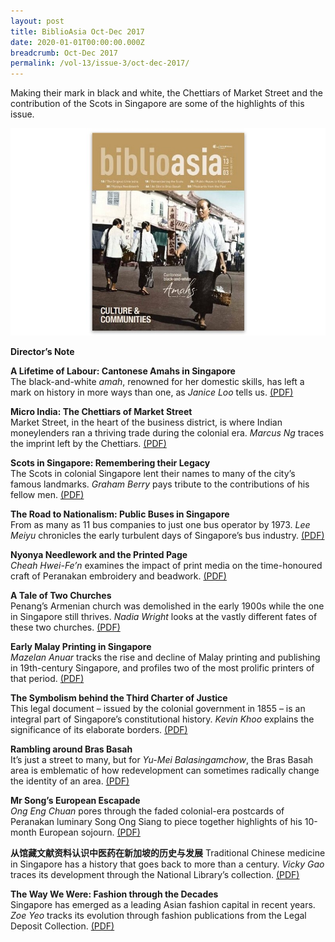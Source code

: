 ```yaml
---
layout: post
title: BiblioAsia Oct-Dec 2017
date: 2020-01-01T00:00:00.000Z
breadcrumb: Oct-Dec 2017
permalink: /vol-13/issue-3/oct-dec-2017/
---
```

Making their mark in black and white, the Chettiars of Market Street and the contribution of the Scots in Singapore are some of the highlights of this issue.

<img src="/images/Vol-13-issue-3/vol13_iss3.JPG">  

**Director’s Note**

**A Lifetime of Labour: Cantonese Amahs in Singapore** <br>
The black-and-white *amah*, renowned for her domestic skills, has left a mark on history in more ways than one, as *Janice Loo* tells us. [(PDF)](/files/pdf/vol-13/v13-issue3_Amahs.pdf)

**Micro India: The Chettiars of Market Street** <br>
Market Street, in the heart of the business district, is where Indian moneylenders ran a thriving trade during the colonial era. *Marcus Ng* traces the imprint left by the Chettiars. [(PDF)](/files/pdf/vol-13/v13-issue3_Chettiars.pdf)

**Scots in Singapore: Remembering their Legacy** <br>
The Scots in colonial Singapore lent their names to many of the city’s famous landmarks. *Graham Berry* pays tribute to the contributions of his fellow men. [(PDF)](/files/pdf/vol-13/v13-issue3_Scots.pdf)

**The Road to Nationalism: Public Buses in Singapore** <br>
From as many as 11 bus companies to just one bus operator by 1973. *Lee Meiyu* chronicles the early turbulent days of Singapore’s bus industry. [(PDF)](/files/pdf/vol-13/v13-issue3_PublicBuses.pdf)

**Nyonya Needlework and the Printed Page** <br>
*Cheah Hwei-Fe’n* examines the impact of print media on the time-honoured craft of Peranakan embroidery and beadwork. [(PDF)](/files/pdf/vol-13/v13-issue3_Needlework.pdf)

**A Tale of Two Churches** <br>
Penang’s Armenian church was demolished in the early 1900s while the one in Singapore still thrives. *Nadia Wright* looks at the vastly different fates of these two churches. [(PDF)](/files/pdf/vol-13/v13-issue3_TwoChurches.pdf)

**Early Malay Printing in Singapore** <br>
*Mazelan Anuar* tracks the rise and decline of Malay printing and publishing in 19th-century Singapore, and profiles two of the most prolific printers of that period. [(PDF)](/files/pdf/vol-13/v13-issue3_Printing.pdf)

**The Symbolism behind the Third Charter of Justice** <br>
This legal document – issued by the colonial government in 1855 – is an integral part of Singapore’s constitutional history. *Kevin Khoo* explains the significance of its elaborate borders. [(PDF)](/files/pdf/vol-13/v13-issue3_Justice.pdf)

**Rambling around Bras Basah** <br>
It’s just a street to many, but for *Yu-Mei Balasingamchow*, the Bras Basah area is emblematic of how redevelopment can sometimes radically change the identity of an area. [(PDF)](/files/pdf/vol-13/v13-issue3_BrasBasah.pdf) 

**Mr Song’s European Escapade** <br>
*Ong Eng Chuan* pores through the faded colonial-era postcards of Peranakan luminary Song Ong Siang to piece together highlights of his 10-month European sojourn. [(PDF)](/files/pdf/vol-13/v13-issue3_MrSong.pdf)

**从馆藏文献资料认识中医药在新加坡的历史与发展**
Traditional Chinese medicine in Singapore has a history that goes back to more than a century. *Vicky Gao* traces its development through the National Library’s collection. [(PDF)](/files/pdf/vol-13/v13-issue3_ChineseMedicine.pdf)

**The Way We Were: Fashion through the Decades** <br>
Singapore has emerged as a leading Asian fashion capital in recent years. *Zoe Yeo* tracks its evolution through fashion publications from the Legal Deposit Collection. [(PDF)](/files/pdf/vol-13/v13-issue3_Fashion.pdf)